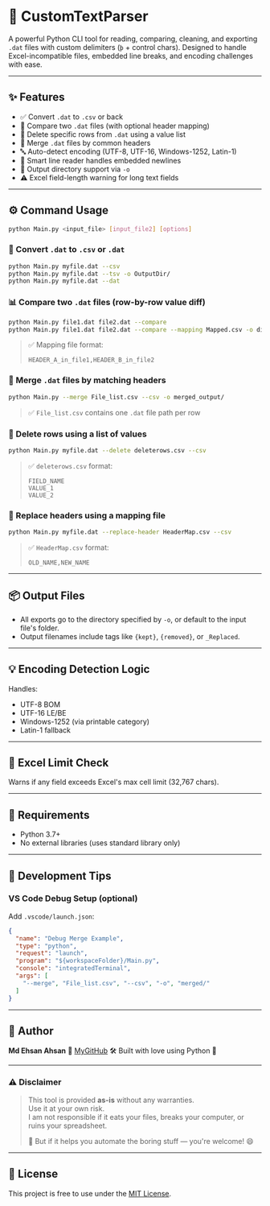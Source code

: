 # 📂 CustomTextParser

A powerful Python CLI tool for reading, comparing, cleaning, and exporting `.dat` files with custom delimiters (`þ` + control chars). Designed to handle Excel-incompatible files, embedded line breaks, and encoding challenges with ease.

---

## ✨ Features

- ✅ Convert `.dat` to `.csv` or back
- 🔀 Compare two `.dat` files (with optional header mapping)
- 🧹 Delete specific rows from `.dat` using a value list
- 🔁 Merge `.dat` files by common headers
- 🔤 Auto-detect encoding (UTF-8, UTF-16, Windows-1252, Latin-1)
- 💬 Smart line reader handles embedded newlines
- 📁 Output directory support via `-o`
- ⚠️ Excel field-length warning for long text fields

---

## ⚙️ Command Usage

```bash
python Main.py <input_file> [input_file2] [options]
````

### 🔄 Convert `.dat` to `.csv` or `.dat`

```bash
python Main.py myfile.dat --csv
python Main.py myfile.dat --tsv -o OutputDir/
python Main.py myfile.dat --dat
```

### 📊 Compare two `.dat` files (row-by-row value diff)

```bash
python Main.py file1.dat file2.dat --compare
python Main.py file1.dat file2.dat --compare --mapping Mapped.csv -o diffs/
```

> ✅ Mapping file format:
>
> ```
> HEADER_A_in_file1,HEADER_B_in_file2
> ```

### 🔁 Merge `.dat` files by matching headers

```bash
python Main.py --merge File_list.csv --csv -o merged_output/
```

> ✅ `File_list.csv` contains one `.dat` file path per row

### 🧹 Delete rows using a list of values

```bash
python Main.py myfile.dat --delete deleterows.csv --csv
```

> ✅ `deleterows.csv` format:
>
> ```
> FIELD_NAME
> VALUE_1
> VALUE_2
> ```

### 🔧 Replace headers using a mapping file

```bash
python Main.py myfile.dat --replace-header HeaderMap.csv --csv
```

> ✅ `HeaderMap.csv` format:
>
> ```
> OLD_NAME,NEW_NAME
> ```

---

## 📦 Output Files

* All exports go to the directory specified by `-o`, or default to the input file's folder.
* Output filenames include tags like `{kept}`, `{removed}`, or `_Replaced`.

---

## 💡 Encoding Detection Logic

Handles:

* UTF-8 BOM
* UTF-16 LE/BE
* Windows-1252 (via printable category)
* Latin-1 fallback

---

## 🧪 Excel Limit Check

Warns if any field exceeds Excel's max cell limit (32,767 chars).

---

## 📁 Requirements

* Python 3.7+
* No external libraries (uses standard library only)

---

## 🧰 Development Tips

### VS Code Debug Setup (optional)

Add `.vscode/launch.json`:

```json
{
  "name": "Debug Merge Example",
  "type": "python",
  "request": "launch",
  "program": "${workspaceFolder}/Main.py",
  "console": "integratedTerminal",
  "args": [
    "--merge", "File_list.csv", "--csv", "-o", "merged/"
  ]
}
```

---

## 👤 Author

**Md Ehsan Ahsan**
📧 [MyGitHub](https://github.com/MdEhsanAhsan)
🛠️ Built with love using Python 🐍

---

### ⚠️ Disclaimer

> This tool is provided **as-is** without any warranties.  
> Use it at your own risk.  
> I am not responsible if it eats your files, breaks your computer, or ruins your spreadsheet.  
> 
> 🚀 But if it helps you automate the boring stuff — you're welcome! 😄

---

## 📝 License

This project is free to use under the [MIT License](LICENSE).
